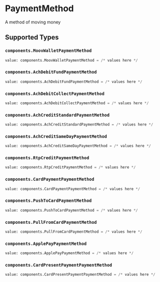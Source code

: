 # PaymentMethod

A method of moving money


## Supported Types

### `components.MoovWalletPaymentMethod`

```python
value: components.MoovWalletPaymentMethod = /* values here */
```

### `components.AchDebitFundPaymentMethod`

```python
value: components.AchDebitFundPaymentMethod = /* values here */
```

### `components.AchDebitCollectPaymentMethod`

```python
value: components.AchDebitCollectPaymentMethod = /* values here */
```

### `components.AchCreditStandardPaymentMethod`

```python
value: components.AchCreditStandardPaymentMethod = /* values here */
```

### `components.AchCreditSameDayPaymentMethod`

```python
value: components.AchCreditSameDayPaymentMethod = /* values here */
```

### `components.RtpCreditPaymentMethod`

```python
value: components.RtpCreditPaymentMethod = /* values here */
```

### `components.CardPaymentPaymentMethod`

```python
value: components.CardPaymentPaymentMethod = /* values here */
```

### `components.PushToCardPaymentMethod`

```python
value: components.PushToCardPaymentMethod = /* values here */
```

### `components.PullFromCardPaymentMethod`

```python
value: components.PullFromCardPaymentMethod = /* values here */
```

### `components.ApplePayPaymentMethod`

```python
value: components.ApplePayPaymentMethod = /* values here */
```

### `components.CardPresentPaymentPaymentMethod`

```python
value: components.CardPresentPaymentPaymentMethod = /* values here */
```

